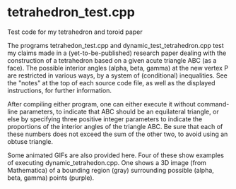 # tetrahedron_test.cpp
Test code for my tetrahedron and toroid paper

The programs tetrahedon_test.cpp and dynamic_test_tetrahedron.cpp test my claims made in a (yet-to-be-published) research paper 
dealing with the construction of a tetrahedron based on a given acute triangle ABC (as a face). The possible interior angles 
(alpha, beta, gamma) at the new vertex P are restricted in various ways, by a system of (conditional) inequalities. See the 
"notes" at the top of each source code file, as well as the displayed instructions, for further information.

After compiling either program, one can either execute it without command-line parameters, to indicate that ABC should be an 
equilateral triangle, or else by specifying three positive integer parameters to indicate the proportions of the interior angles of
the triangle ABC. Be sure that each of these numbers does not exceed the sum of the other two, to avoid using an obtuse triangle. 

Some animated GIFs are also provided here. Four of these show examples of executing dynamic_tetrahedon.cpp. One shows a 3D
image (from Mathematica) of a bounding region (gray) surrounding possible (alpha, beta, gamma) points (purple). 
